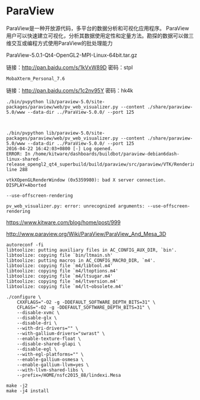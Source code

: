 # ParaView

ParaView是一种开放源代码，多平台的数据分析和可视化应用程序。 ParaView用户可以快速建立可视化，分析其数据使用定性和定量方法。勘探的数据可以做三维交互或编程方式使用ParaView的批处理能力

<!-- 不发布 -->
<!--more-->
<!-- CreateTime:2019/9/2 12:57:37 -->


ParaView-5.0.1-Qt4-OpenGL2-MPI-Linux-64bit.tar.gz

链接：http://pan.baidu.com/s/1kVxW89D 密码：stpl

`MobaXterm_Personal_7.6`

链接：http://pan.baidu.com/s/1c2nv95Y 密码：hk4k

```
./bin/pvpython lib/paraview-5.0/site-packages/paraview/web/pv_web_visualizer.py --content ./share/paraview-5.0/www --data-dir ../ParaView-5.0.0/ --port 125

    
```

```
./bin/pvpython lib/paraview-5.0/site-packages/paraview/web/pv_web_visualizer.py --content ./share/paraview-5.0/www --data-dir ../ParaView-5.0.0/ --port 125
2016-04-22 16:42:03+0800 [-] Log opened.
ERROR: In /home/kitware/dashboards/buildbot/paraview-debian6dash-linux-shared-release_opengl2_qt4_superbuild/build/paraview/src/paraview/VTK/Rendering/OpenGL2/vtkXOpenGLRenderWindow.cxx, line 288

vtkXOpenGLRenderWindow (0x5359980): bad X server connection. DISPLAY=Aborted

```

```
--use-offscreen-rendering

pv_web_visualizer.py: error: unrecognized arguments: --use-offscreen-rendering
```
https://www.kitware.com/blog/home/post/999

http://www.paraview.org/Wiki/ParaView/ParaView_And_Mesa_3D


```
autoreconf -fi
libtoolize: putting auxiliary files in AC_CONFIG_AUX_DIR, `bin'.
libtoolize: copying file `bin/ltmain.sh'
libtoolize: putting macros in AC_CONFIG_MACRO_DIR, `m4'.
libtoolize: copying file `m4/libtool.m4'
libtoolize: copying file `m4/ltoptions.m4'
libtoolize: copying file `m4/ltsugar.m4'
libtoolize: copying file `m4/ltversion.m4'
libtoolize: copying file `m4/lt~obsolete.m4'
```

```
./configure \
    CXXFLAGS="-O2 -g -DDEFAULT_SOFTWARE_DEPTH_BITS=31" \
    CFLAGS="-O2 -g -DDEFAULT_SOFTWARE_DEPTH_BITS=31" \
    --disable-xvmc \
    --disable-glx \
    --disable-dri \
    --with-dri-drivers="" \
    --with-gallium-drivers="swrast" \
    --enable-texture-float \
    --disable-shared-glapi \
    --disable-egl \
    --with-egl-platforms="" \
    --enable-gallium-osmesa \
    --enable-gallium-llvm=yes \
    --with-llvm-shared-libs \
    --prefix=/HOME/nsfc2015_88/lindexi.Mesa
```
```
make -j2 
make -j4 install
```

